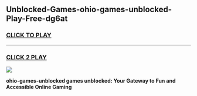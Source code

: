 
## Unblocked-Games-ohio-games-unblocked-Play-Free-dg6at
<h3>
<a href="https://premium76.site?title=ohio-games-unblocked&ref=23A">CLICK TO PLAY</a></h3>
<hr>

<h3>
<a href="https://premium76.site?title=ohio-games-unblocked&ref=23A">CLICK 2 PLAY</a>
  
</h3>

<a href="https://premium76.site?title=ohio-games-unblocked&ref=23A"><img src="https://clearcache.store/games.png"></a>


**ohio-games-unblocked games unblocked: Your Gateway to Fun and Accessible Online Gaming**

